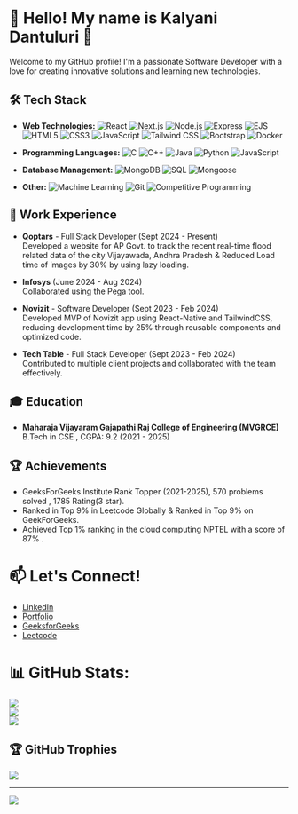 # 💫 Hello! My name is Kalyani Dantuluri 👋
Welcome to my GitHub profile! I'm a passionate Software  Developer with a love for creating innovative solutions and learning new technologies.<br>

## 🛠️ Tech Stack

- **Web Technologies:**
  ![React](https://img.shields.io/badge/-React-61DAFB?style=flat&logo=react&logoColor=white)
  ![Next.js](https://img.shields.io/badge/-Next.js-000000?style=flat&logo=next.js&logoColor=white)
  ![Node.js](https://img.shields.io/badge/-Node.js-339933?style=flat&logo=node.js&logoColor=white)
  ![Express](https://img.shields.io/badge/-Express-000000?style=flat&logo=express&logoColor=white)
  ![EJS](https://img.shields.io/badge/-EJS-4F5B93?style=flat&logo=ejs&logoColor=white)
  ![HTML5](https://img.shields.io/badge/-HTML5-E34F26?style=flat&logo=html5&logoColor=white)
  ![CSS3](https://img.shields.io/badge/-CSS3-1572B6?style=flat&logo=css3&logoColor=white)
  ![JavaScript](https://img.shields.io/badge/-JavaScript-F7DF1E?style=flat&logo=javascript&logoColor=black)
  ![Tailwind CSS](https://img.shields.io/badge/-Tailwind%20CSS-06B6D4?style=flat&logo=tailwind-css&logoColor=white)
  ![Bootstrap](https://img.shields.io/badge/-Bootstrap-7952B3?style=flat&logo=bootstrap&logoColor=white)
  ![Docker](https://img.shields.io/badge/-Docker-2496ED?style=flat&logo=docker&logoColor=white)

- **Programming Languages:**
  ![C](https://img.shields.io/badge/-C-A8B9CC?style=flat&logo=c&logoColor=black)
  ![C++](https://img.shields.io/badge/-C%2B%2B-F34B7D?style=flat&logo=c%2B%2B&logoColor=white)
  ![Java](https://img.shields.io/badge/-Java-007396?style=flat&logo=java&logoColor=white)
  ![Python](https://img.shields.io/badge/-Python-3776AB?style=flat&logo=python&logoColor=white)
  ![JavaScript](https://img.shields.io/badge/-JavaScript-F7DF1E?style=flat&logo=javascript&logoColor=black)

- **Database Management:**
  ![MongoDB](https://img.shields.io/badge/-MongoDB-47A248?style=flat&logo=mongodb&logoColor=white)
  ![SQL](https://img.shields.io/badge/-SQL-003B57?style=flat&logo=postgresql&logoColor=white)
  ![Mongoose](https://img.shields.io/badge/-Mongoose-880000?style=flat&logo=mongoose&logoColor=white)

- **Other:**
  ![Machine Learning](https://img.shields.io/badge/-Machine%20Learning-F5A300?style=flat&logo=python&logoColor=white)
  ![Git](https://img.shields.io/badge/-Git-F05032?style=flat&logo=git&logoColor=white)
  ![Competitive Programming](https://img.shields.io/badge/-Competitive%20Programming-2D2D2D?style=flat&logo=codeforces&logoColor=white)

 ## 💼 Work Experience

- **Qoptars** - Full Stack Developer (Sept 2024 - Present)  
  Developed a website for AP Govt. to track the recent real-time flood related data of the city Vijayawada, Andhra Pradesh & Reduced Load time of images by 30% by using lazy loading.
  
- **Infosys** (June 2024 - Aug 2024)  
  Collaborated using the Pega tool.

- **Novizit** - Software Developer (Sept 2023 - Feb 2024)  
  Developed MVP of Novizit app using React-Native and TailwindCSS, reducing development time by 25% through reusable components and optimized code.
  
- **Tech Table** - Full Stack Developer (Sept 2023 - Feb 2024)  
  Contributed to multiple client projects and collaborated with the team effectively.

## 🎓 Education

- **Maharaja Vijayaram Gajapathi Raj College of Engineering (MVGRCE)**  
  B.Tech in CSE , CGPA: 9.2 (2021 - 2025)

## 🏆 Achievements

- GeeksForGeeks Institute Rank Topper (2021-2025), 570 problems solved , 1785 Rating(3 star).
- Ranked in Top 9% in Leetcode Globally & Ranked in Top 9% on GeekForGeeks.
- Achieved Top 1% ranking in the cloud computing NPTEL with a score of 87% .


# 📫 Let's Connect! 
- [LinkedIn](https://www.linkedin.com/in/kalyani-dantuluri/)
- [Portfolio](https://kalyani179.github.io/Portfolio/)
- [GeeksforGeeks](https://www.geeksforgeeks.org/user/kalyani179/)
- [Leetcode](https://leetcode.com/u/kalyani971/)

# 📊 GitHub Stats:
![](https://github-readme-streak-stats.herokuapp.com/?user=kalyani179&theme=dark&hide_border=false)<br/>
![](https://github-readme-stats.vercel.app/api?username=kalyani179&theme=dark&hide_border=false&include_all_commits=true&count_private=true)<br/>
![](https://github-readme-stats.vercel.app/api/top-langs/?username=kalyani179&theme=dark&hide_border=false&include_all_commits=true&count_private=true&layout=compact)

## 🏆 GitHub Trophies
![](https://github-profile-trophy.vercel.app/?username=kalyani179&theme=nord&no-frame=true&no-bg=false&margin-w=4)

---
[![](https://visitcount.itsvg.in/api?id=kalyani179&icon=5&color=3)](https://visitcount.itsvg.in)

<!-- Proudly created with GPRM ( https://gprm.itsvg.in ) -->
